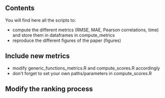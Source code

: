 ## Contents
You will find here all the scripts to:
- compute the different metrics (RMSE, MAE, Pearson correlations, time) and store them in dataframes in compute_metrics
- reproduce the different figures of the paper (figures)

## Include new metrics
- modify generic_functions_metrics.R and compute_scores.R accordingly
- don't forget to set your own paths/parameters in compute_scores.R

## Modify the ranking process
